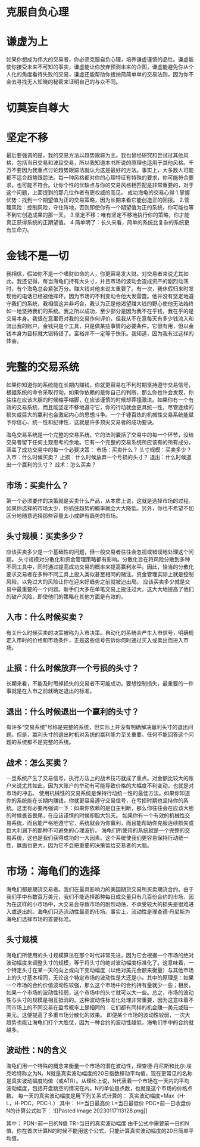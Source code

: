 # 克服自负心理
# 谦虚为上
如果你想成为伟大的交易者，你必须克服自负心理，培养谦虚谨慎的品性。谦虚能使你接受未来不可知的事实，谦虚能让你放弃预测未来的企图，谦虚能避免你从个人化的角度看待失败的交易，谦虚还能帮助你接纳简简单单的交易法则，因为你不会去寻找无人知晓的秘密来证明自己的与众不同。

# 切莫妄自尊大

# 坚定不移
最后要强调的是，我的交易方法以趋势跟踪为主。我也曾经研究和尝试过其他风格，包括当日交易和波段交易，所以我知道本书所说的原理也适用于其他风格。千万不要因为我重点讨论趋势跟踪法就认为这是最好的方法。事实上，大多数人可能都不适合趋势跟踪法。每一种风格都对你的心理特征有特殊的要求，你可能符合要求，也可能不符合。让你个性的优缺点与你的交易风格相匹配是非常重要的，对于这个问题，上面提到的那几位作者有更权威的高见。
成功海龟的交易心得
1.掌握优势：找到一个期望值为正的交易策略，因为长期来看它能创造正的回报。
2.管理风险：控制风险，守住阵地，否则即使你有一个期望值为正的系统，你可能也等不到它创造成果的那一天。
3.坚定不移：唯有坚定不移地执行你的策略，你才能真正获得系统的正期望值。
4.简单明了：长久来看，简单的系统比复杂的系统更有生命力。
# 金钱不是一切
我相信，假如你不是一个嗜财如命的人，你更容易发大财。对交易者来说尤其如此。我还记得，每当海龟们持有大头寸，并且市场的波动会造成资产的剧烈动荡时，有个海龟总会紧张万分。赚大钱对他来说太重要了。有一次，我休假归来时发现他的电话已经被他摔坏，因为市场的不利变动令他大发雷霆。他并没有坚定地遵守我们的系统，我相信这并非巧合。我认为正是他渴望赚大钱的野心使他无法始终如一地坚持我们的系统。我之所以成功，至少部分是因为我不在乎钱，我在乎的是交易本身。我很在意里奇对我的交易作何评价，但我从不在意每天有多少钱流入和流出我的账户。金钱只是个工具，只是做某些事情的必要条件。它很有用，但以金钱本身为目标就大错特错了。富裕并不一定等于快乐。我知道，因为我有过这样的体会。


# 完整的交易系统
如果你知道你的系统能在长期内赚钱，你就更容易在不利时期坚持遵守交易信号，根据系统的命令采取行动。如果你依赖的是你自己的判断，那么你也许会发现，你往往在应该大胆的时候缩手缩脚，在应该谨慎的时候却莽撞激进。如果你有一个有效的交易系统，而且能坚定不移地遵守它，你的行动就会更具统一性，尽管连续的损失或巨大的赢利也会激起内心的思想斗争。一个千锤百炼的机械性交易系统能赋予你信心、统一性和纪律性，这就是许多顶尖交易者的成功要诀。

海龟交易系统是一个完整的交易系统。它的法则囊括了交易中的每一个环节，没给交易者留下任何主观思考的余地。它有一个完整的交易系统所应该有的所有成分，涵盖了成功交易中的每一个必要决策：
市场：买卖什么？
头寸规模：买卖多少？
入市：什么时候买卖？
止损：什么时候放弃一个亏损的头寸？
退出：什么时候退出一个赢利的头寸？
战术：怎么买卖？

## 市场：买卖什么？
第一个必须要作的决策就是买卖什么产品，从本质上说，这就是选择市场的过程。如果你选择的市场太少，你抓住趋势的概率就会大大降低。另外，你也不希望不加区分地随意选择那些容量太小或鲜有趋势的市场。
## 头寸规模：买卖多少？
应该买卖多少是一个基础性的问题，但一般交易者往往会忽视或错误地处理这个问题。
头寸规模对分散化和资金管理策略都有影响。分散化旨在将风险分散到多种不同工具中，同时通过提高成功交易的概率来提高赢利水平。因此，恰当的分散化要求交易者在多种不同工具上投入类似甚至相同的赌注。资金管理实际上就是控制风险，以免过大的风险让你在迎来好趋势之前就被迫出局。
应该买卖多少就是交易中最重要的一个问题。新手们大多在单笔交易上投注过大，这大大地提高了他们的破产风险，即使他们的策略在其他方面是有效的。

## 入市：什么时候买卖？
有关什么时候买卖的决策被称为入市决策。自动化的系统会产生入市信号，明确规定入市时的价格和市场条件，正是这些信号告诉你何时通过买入或卖出而进入市场。
## 止损：什么时候放弃一个亏损的头寸？
长期来看，不能及时甩掉损失的交易者不可能成功。要想控制损失，最重要的一件事就是在入市之前就确定退出的标准。
## 退出：什么时候退出一个赢利的头寸？
有许多“交易系统”号称是完整的系统，但实际上并没有明确解决赢利头寸的退出问题。但是，赢利头寸的退出时机对系统的赢利能力至关重要。任何不能回答这个问题的系统都不是完整的系统。
## 战术：怎么买卖？
一旦系统产生了交易信号，执行方法上的战术技巧就成了重点。对金额比较大的账户来说尤其如此，因为大账户的举动有可能导致价格的大幅度不利变动，也就是对市场的冲击。
使用机械性的交易系统是保持行动统一性的最佳方法。如果你知道你的系统能在长期内赚钱，你就更容易遵守交易信号，在亏损时期也坚持你的系统。这里有必要再强调一下：如果你依赖的是自主判断，那么你往往会在应该大胆的时候畏首畏尾，在应该谨慎的时候却胆大包天。
如果你有一个有效的机械性交易系统，而且能严格地遵守它，系统就会为你赢利，而且能帮助你克服连续损失或巨大利润下的那种不可避免的心理波折。
海龟们所使用的系统就是一个完整的交易系统，这也是我们获得成功的一大因素。这个系统使我们更容易保持行动统一性，赢面也更大，因为它不会把重要的决策留给交易者的大脑。

# 市场：海龟们的选择
海龟们都是期货交易者。我们在最具影响力的美国期货交易所买卖期货合约。由于我们手中有数百万美元，我们不能选择那种每日成交量只有几百份合约的市场，因为在这样的小市场中，大交易会导致市场的剧烈动荡，不承受较大的损失是很难进入或退出的。海龟们只选流动性最高的市场。事实上，流动性是理查德·丹尼斯为海龟们选择市场的首要标准。

## 头寸规模
海龟们所使用的头寸规模算法在那个时代非常先进，因为它会根据一个市场的绝对波动幅度来调整头寸的规模，等于将头寸的绝对波动幅度标准化了。这意味着，一个特定头寸在某一天的向上或向下变动幅度（以绝对美元金额来衡量）与其他市场上的头寸基本相同，无论这个特定市场的波动性是大还是小。其中的原理是：如果一个市场的合约价值波动性较强，那么这个市场中的合约持有量就少一些；相反，如果一个市场的波动性较弱，这个市场中的头寸就可以大一些。总之，市场的波动性与头寸的规模是相互抵消的。这种波动性标准化处理非常重要，因为这意味着不同市场上的不同交易在盈亏概率上是相同的：它们都有同样的机会赚一美元或赔一美元。这便提高了多重市场分散化的效果。
即便某个市场的波动性较弱，一次大趋势也能让海龟们打个大胜仗，因为一种合约的波动性越低，海龟们手中的合约就越多。

## 波动性：N的含义
海龟们用一个特殊的概念来衡量一个市场的潜在波动性，理查德·丹尼斯和比尔·埃克哈特称之为N。N就是真实波动幅度的20日指数移动平均值，现在更常见的名称是真实波动幅度均值（或ATR）。从理论上说，N代表着一个市场在一天内的平均波动幅度，包括开盘跳空的情况在内。N的单位是点数，也就是这个市场的价格点数。
每一天的真实波动幅度是用下列关系式计算的：
真实波动幅度=Max（H-L，H-PDC，PDC-L）
其中：
H=当日最高价
L=当日最低价
PDC=前一日收盘价
N的计算公式如下：
![[Pasted image 20230117113128.png]]

其中：
PDN=前一日的N值
TR=当日的真实波动幅度
由于公式中需要前一日的N值，你在首次计算N的时候不能用这个公式，只能计算真实波动幅度的20日简单平均值。













